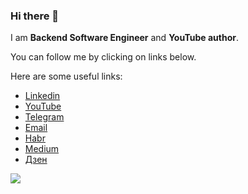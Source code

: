### Hi there 👋

I am **Backend Software Engineer** and **YouTube author**.

You can follow me by clicking on links below.

Here are some useful links:

* [Linkedin](https://www.linkedin.com/in/ilya-lisov/)
* [YouTube](https://youtube.com/@IlyaLisov)
* [Telegram](http://t.me/realhumanmaybe)
* [Email](mailto:ilya.lisov.yt@gmail.com)
* [Habr](https://habr.com/ru/users/ilyalisov/)
* [Medium](https://medium.com/@ilyalisov)
* [Дзен](https://dzen.ru/ilyalisov)

<img align="left" src="https://github-readme-stats.vercel.app/api?username=ilyalisov&show_icons=true&hide_border=true&count_private=true&include_all_commits=true" />
